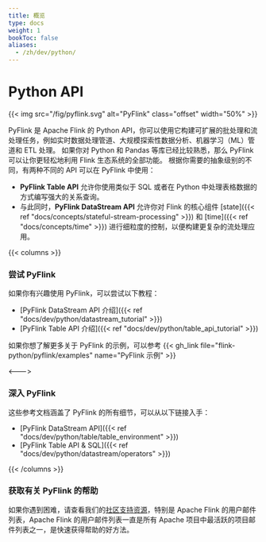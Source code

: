 ```yaml
---
title: 概览
type: docs
weight: 1
bookToc: false
aliases: 
  - /zh/dev/python/
---
```

<!--
Licensed to the Apache Software Foundation (ASF) under one
or more contributor license agreements.  See the NOTICE file
distributed with this work for additional information
regarding copyright ownership.  The ASF licenses this file
to you under the Apache License, Version 2.0 (the
"License"); you may not use this file except in compliance
with the License.  You may obtain a copy of the License at

  http://www.apache.org/licenses/LICENSE-2.0

Unless required by applicable law or agreed to in writing,
software distributed under the License is distributed on an
"AS IS" BASIS, WITHOUT WARRANTIES OR CONDITIONS OF ANY
KIND, either express or implied.  See the License for the
specific language governing permissions and limitations
under the License.
-->

# Python API

{{< img src="/fig/pyflink.svg" alt="PyFlink" class="offset" width="50%" >}}

PyFlink 是 Apache Flink 的 Python API，你可以使用它构建可扩展的批处理和流处理任务，例如实时数据处理管道、大规模探索性数据分析、机器学习（ML）管道和 ETL 处理。
如果你对 Python 和 Pandas 等库已经比较熟悉，那么 PyFlink 可以让你更轻松地利用 Flink 生态系统的全部功能。
根据你需要的抽象级别的不同，有两种不同的 API 可以在 PyFlink 中使用：

* **PyFlink Table API** 允许你使用类似于 SQL 或者在 Python 中处理表格数据的方式编写强大的关系查询。
* 与此同时，**PyFlink DataStream API** 允许你对 Flink 的核心组件 [state]({{< ref "docs/concepts/stateful-stream-processing" >}}) 和 [time]({{< ref "docs/concepts/time" >}}) 进行细粒度的控制，以便构建更复杂的流处理应用。

{{< columns >}}

### 尝试 PyFlink

如果你有兴趣使用 PyFlink，可以尝试以下教程：

* [PyFlink DataStream API 介绍]({{< ref "docs/dev/python/datastream_tutorial" >}})
* [PyFlink Table API 介绍]({{< ref "docs/dev/python/table_api_tutorial" >}})

如果你想了解更多关于 PyFlink 的示例，可以参考 {{< gh_link file="flink-python/pyflink/examples" name="PyFlink 示例" >}}

<--->

### 深入 PyFlink

这些参考文档涵盖了 PyFlink 的所有细节，可以从以下链接入手：

* [PyFlink DataStream API]({{< ref "docs/dev/python/table/table_environment" >}})
* [PyFlink Table API &amp; SQL]({{< ref "docs/dev/python/datastream/operators" >}})

{{< /columns >}}

### 获取有关 PyFlink 的帮助

如果你遇到困难，请查看我们的[社区支持资源](https://flink.apache.org/community.html)，特别是 Apache Flink 的用户邮件列表，Apache Flink 的用户邮件列表一直是所有 Apache 项目中最活跃的项目邮件列表之一，是快速获得帮助的好方法。
